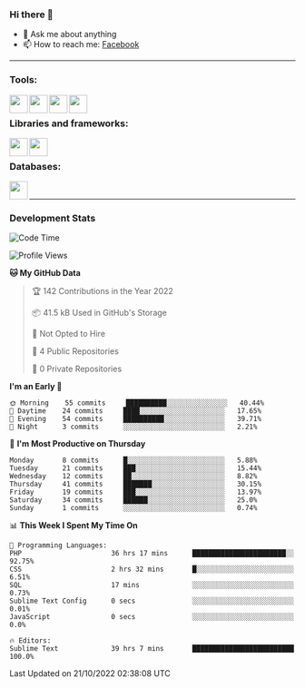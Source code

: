 ### Hi there 👋

<!-- - 🔭 I’m currently working on [huyviet] -->
- 💬 Ask me about anything
- 📫 How to reach me: [Facebook]
<!-- - ⚡ Fun fact: abc -->

---

### Tools:
<img align='left' height="32" width="32" src="https://cdn.jsdelivr.net/npm/simple-icons@4.8.0/icons/phpstorm.svg" />
<img align='left' height="32" width="32" src="https://cdn.jsdelivr.net/npm/simple-icons@4.8.0/icons/sublimetext.svg" />
<img align='left' height="32" width="32" src="https://cdn.jsdelivr.net/npm/simple-icons@4.8.0/icons/laragon.svg" />
<img align='left' height="32" width="32" src="https://cdn.jsdelivr.net/npm/simple-icons@4.8.0/icons/xampp.svg" />
<br>

### Libraries and frameworks:
<img align='left' height="32" width="32" src="https://cdn.jsdelivr.net/npm/simple-icons@4.8.0/icons/laravel.svg" />
<img align='left' height="32" width="32" src="https://cdn.jsdelivr.net/npm/simple-icons@4.8.0/icons/jquery.svg" />
<br>

### Databases:
<img align='left' height="32" width="32" src="https://cdn.jsdelivr.net/npm/simple-icons@4.8.0/icons/mysql.svg" />
<br>

---
### Development Stats
<!--START_SECTION:waka-->
![Code Time](http://img.shields.io/badge/Code%20Time-252%20hrs%2047%20mins-blue)

![Profile Views](http://img.shields.io/badge/Profile%20Views-0-blue)

**🐱 My GitHub Data** 

> 🏆 142 Contributions in the Year 2022
 > 
> 📦 41.5 kB Used in GitHub's Storage 
 > 
> 🚫 Not Opted to Hire
 > 
> 📜 4 Public Repositories 
 > 
> 🔑 0 Private Repositories  
 > 
**I'm an Early 🐤** 

```text
🌞 Morning    55 commits     ██████████░░░░░░░░░░░░░░░   40.44% 
🌆 Daytime    24 commits     ████░░░░░░░░░░░░░░░░░░░░░   17.65% 
🌃 Evening    54 commits     ██████████░░░░░░░░░░░░░░░   39.71% 
🌙 Night      3 commits      ░░░░░░░░░░░░░░░░░░░░░░░░░   2.21%

```
📅 **I'm Most Productive on Thursday** 

```text
Monday       8 commits      █░░░░░░░░░░░░░░░░░░░░░░░░   5.88% 
Tuesday      21 commits     ███░░░░░░░░░░░░░░░░░░░░░░   15.44% 
Wednesday    12 commits     ██░░░░░░░░░░░░░░░░░░░░░░░   8.82% 
Thursday     41 commits     ███████░░░░░░░░░░░░░░░░░░   30.15% 
Friday       19 commits     ███░░░░░░░░░░░░░░░░░░░░░░   13.97% 
Saturday     34 commits     ██████░░░░░░░░░░░░░░░░░░░   25.0% 
Sunday       1 commits      ░░░░░░░░░░░░░░░░░░░░░░░░░   0.74%

```


📊 **This Week I Spent My Time On** 

```text
💬 Programming Languages: 
PHP                      36 hrs 17 mins      ███████████████████████░░   92.75% 
CSS                      2 hrs 32 mins       █░░░░░░░░░░░░░░░░░░░░░░░░   6.51% 
SQL                      17 mins             ░░░░░░░░░░░░░░░░░░░░░░░░░   0.73% 
Sublime Text Config      0 secs              ░░░░░░░░░░░░░░░░░░░░░░░░░   0.01% 
JavaScript               0 secs              ░░░░░░░░░░░░░░░░░░░░░░░░░   0.0%

🔥 Editors: 
Sublime Text             39 hrs 7 mins       █████████████████████████   100.0%

```


 Last Updated on 21/10/2022 02:38:08 UTC
<!--END_SECTION:waka-->

[huyviet]: https://huyviet.vn/
[Facebook]: https://www.facebook.com/profile.php?id=100075294702642
